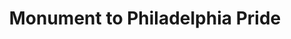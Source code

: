 ---
pid: FS43
title: Monument to Philadelphia Pride
location_transcription: City Hall or Gayborhood
zipcode: NJ08033
outside_phl: Haddonfield NJ
neighborhood: 
age: '22'
age_range: 20-29
instagram: 
image_file_name: FS_43.jpg
proposal_transcription: |-
  -A monument commemorating the LGBTQ+/Queer community of Philadelphia
  -A portrayal of activists + members of the community marching forward!
topic: LGBTQ+,Philadelphia
topic_summary: 0, 0
type: Other No Form
keywords_other: 
credit: Alec Rogers
image_labels: 
twitter: 
facebook: 
permalink: "/monuments/fs43/"
layout: item-page
---